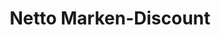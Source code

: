 ---
title: "Netto Marken-Discount"
url: /bonn/netto-marken-discount-rochusstrasse/
shop: Supermarkt
---